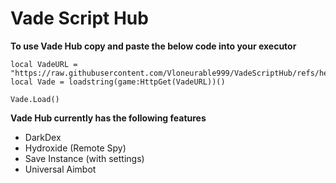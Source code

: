 # Vade Script Hub
 
**To use Vade Hub copy and paste the below code into your executor**

```
local VadeURL = "https://raw.githubusercontent.com/Vloneurable999/VadeScriptHub/refs/heads/main/Main.lua"
local Vade = loadstring(game:HttpGet(VadeURL))()

Vade.Load()
```


**Vade Hub currently has the following features**
- DarkDex
- Hydroxide (Remote Spy)
- Save Instance (with settings)
- Universal Aimbot